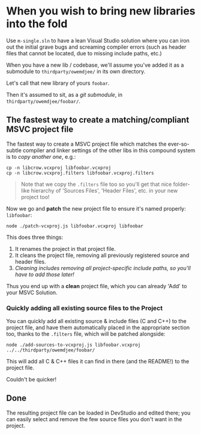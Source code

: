# When you wish to bring new libraries into the fold

Use `m-single.sln` to have a lean Visual Studio solution where you can iron out the initial grave bugs and screaming compiler errors (such as header files that cannot be located, due to missing include paths, etc.)

When you have a new lib / codebase, we'll assume you've added it as a submodule to `thirdparty/owemdjee/` in its own directory.

Let's call that new library of yours `foobar`.

Then it's assumed to sit, as a *git submodule*, in `thirdparty/owemdjee/foobar/`.

## The fastest way to create a matching/compliant MSVC project file

The fastest way to create a MSVC project file which matches the ever-so-subtle compiler and linker settings of the other libs in this compound system is to *copy another one*, e.g.:

```
cp -n libcrow.vcxproj libfoobar.vcxproj
cp -n libcrow.vcxproj.filters libfoobar.vcxproj.filters
```

> Note that we copy the `.filters` file too so you'll get that nice folder-like hierarchy of 'Sources Files', 'Header Files', etc. in your new project too!

Now we go and **patch** the new project file to ensure it's named properly: `libfoobar`:

```
node ./patch-vcxproj.js libfoobar.vcxproj libfoobar
```

This does three things:

1. It renames the project in that project file.
2. It cleans the project file, removing all previously registered source and header files.
3. *Cleaning includes removing all project-specific include paths, so you'll have to add those later!*

Thus you end up with a **clean** project file, which you can already 'Add' to your MSVC Solution.

### Quickly adding all existing source files to the Project

You can quickly add all existing source & include files (C and C++) to the project file, and have them automatically placed in the appropriate section too, thanks to the `.filters` file, which will be patched alongside:

```
node ./add-sources-to-vcxproj.js libfoobar.vcxproj ../../thirdparty/owemdjee/foobar/
```

This will add all C & C++ files it can find in there (and the README!) to the project file.

Couldn't be quicker!

## Done

The resulting project file can be loaded in DevStudio and edited there; you can easily select and remove the few source files you don't want in the project.
